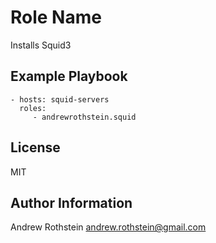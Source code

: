 Role Name
=========

Installs Squid3

Example Playbook
----------------

    - hosts: squid-servers
      roles:
         - andrewrothstein.squid

License
-------

MIT

Author Information
------------------

Andrew Rothstein andrew.rothstein@gmail.com
